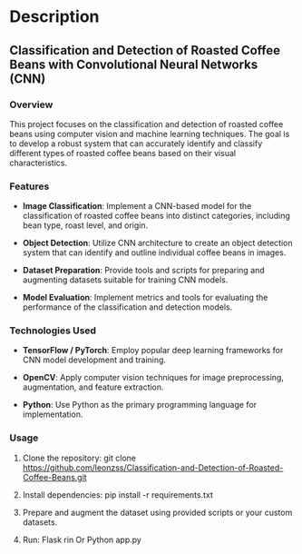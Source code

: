 # Description
## Classification and Detection of Roasted Coffee Beans with Convolutional Neural Networks (CNN)

### Overview

This project focuses on the classification and detection of roasted coffee beans using computer vision and machine learning techniques.
The goal is to develop a robust system that can accurately identify and classify different types of roasted coffee beans based on their visual characteristics.

### Features

+ **Image Classification**: Implement a CNN-based model for the classification of roasted coffee beans into distinct categories, including bean type, roast level, and origin.

+ **Object Detection**: Utilize CNN architecture to create an object detection system that can identify and outline individual coffee beans in images.

+ **Dataset Preparation**: Provide tools and scripts for preparing and augmenting datasets suitable for training CNN models.

+ **Model Evaluation**: Implement metrics and tools for evaluating the performance of the classification and detection models.

### Technologies Used

+ **TensorFlow / PyTorch**: Employ popular deep learning frameworks for CNN model development and training.

+ **OpenCV**: Apply computer vision techniques for image preprocessing, augmentation, and feature extraction.

+ **Python**: Use Python as the primary programming language for implementation.

### Usage
1. Clone the repository:
   git clone https://github.com/leonzss/Classification-and-Detection-of-Roasted-Coffee-Beans.git

2. Install dependencies:
   pip install -r requirements.txt

3. Prepare and augment the dataset using provided scripts or your custom datasets.

4. Run:
   Flask rin Or Python app.py
